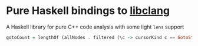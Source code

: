 # Pure Haskell bindings to [libclang]

A Haskell library for pure C++ code analysis with some light `lens` support

```haskell
gotoCount = lengthOf (allNodes . filtered (\c -> cursorKind c == GotoStmt)) root
```

[libclang]: http://clang.llvm.org/doxygen/group__CINDEX.html
